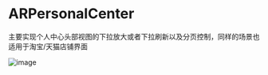# ARPersonalCenter
主要实现个人中心头部视图的下拉放大或者下拉刷新以及分页控制，同样的场景也适用于淘宝/天猫店铺界面

![image](https://github.com/ArchLL/ARPersonalCenter/blob/master/person_center.gif)
